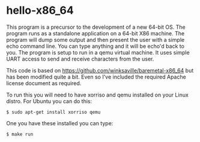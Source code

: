 # hello-x86_64

This program is a precursor to the development of a new 64-bit OS.  The
program runs as a standalone application on a 64-bit X86 machine.  The
program will dump some output and then present the user with a simple
echo command line.  You can type anything and it will be echo'd back to
you.  The program is setup to run in a qemu virtual machine.  It uses
simple UART access to send and receive characters from the user.

This code is based on https://github.com/winksaville/baremetal-x86_64
but has been modified quite a bit.  Even so I've included the required
Apache license document as required.

To run this you will need to have xorriso and qemu installed on your
Linux distro.  For Ubuntu you can do this:

```
$ sudo apt-get install xorriso qemu
```

One you have these installed you can type:

```
$ make run
```
